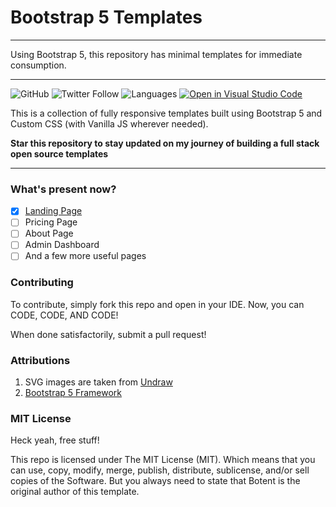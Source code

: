 # Bootstrap 5 Templates
---

Using Bootstrap 5, this repository has minimal templates for immediate consumption.

---
![GitHub](https://img.shields.io/github/license/botent/andhera-css?style=for-the-badge) ![Twitter Follow](https://img.shields.io/twitter/follow/KumarPeri?logo=twitter&style=for-the-badge) ![Languages](https://img.shields.io/badge/HTML5-CSS-red?style=for-the-badge&logo=html5) [![Open in Visual Studio Code](https://img.shields.io/badge/Open_in-VSCode-red?style=for-the-badge&logo=visualstudiocode)](https://open.vscode.dev/botent/bootstrap-templates)

This is a collection of fully responsive templates built using Bootstrap 5 and Custom CSS (with Vanilla JS wherever needed).

**Star this repository to stay updated on my journey of building a full stack open source templates**

-----

### What's present now?

- [x] [Landing Page](/landing-pages/README.md)
- [ ] Pricing Page
- [ ] About Page
- [ ] Admin Dashboard
- [ ] And a few more useful pages

### Contributing

To contribute, simply fork this repo and open in your IDE. Now, you can CODE, CODE, AND CODE!

When done satisfactorily, submit a pull request!

### Attributions

1. SVG images are taken from [Undraw](https://undraw.co)
2. [Bootstrap 5 Framework](https://getbootstrap.com)

### MIT License

Heck yeah, free stuff!

This repo is licensed under The MIT License (MIT). Which means that you can use, copy, modify, merge, publish, distribute, sublicense, and/or sell copies of the Software. But you always need to state that Botent is the original author of this template.
